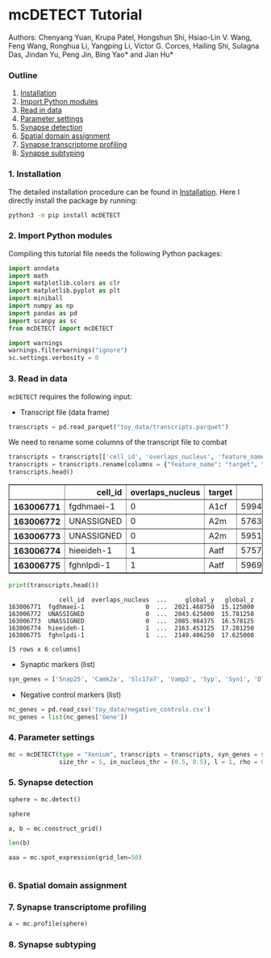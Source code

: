 # mcDETECT Tutorial

Authors: Chenyang Yuan, Krupa Patel, Hongshun Shi, Hsiao-Lin V. Wang, Feng Wang, Ronghua Li, Yangping Li, Victor G. Corces, Hailing Shi, Sulagna Das, Jindan Yu, Peng Jin, Bing Yao* and Jian Hu*

### Outline

1. [Installation](#1-installation)
2. [Import Python modules](#2-import-python-modules)
3. [Read in data](#3-read-in-data)
4. [Parameter settings](#4-parameter-settings)
5. [Synapse detection](#5-synapse-detection)
6. [Spatial domain assignment](#6-spatial-domain-assignment)
7. [Synapse transcriptome profiling](#7-synapse-transcriptome-profiling)
8. [Synapse subtyping](#8-synapse-subtyping)

### 1. Installation

The detailed installation procedure can be found in [Installation](../README.md/#installation). Here I directly install the package by running:

```bash
python3 -m pip install mcDETECT
```

### 2. Import Python modules

Compiling this tutorial file needs the following Python packages:


```python
import anndata
import math
import matplotlib.colors as clr
import matplotlib.pyplot as plt
import miniball
import numpy as np
import pandas as pd
import scanpy as sc
from mcDETECT import mcDETECT

import warnings
warnings.filterwarnings("ignore")
sc.settings.verbosity = 0
```

### 3. Read in data

`mcDETECT` requires the following input:

* Transcript file (data frame)


```python
transcripts = pd.read_parquet("toy_data/transcripts.parquet")
```

We need to rename some columns of the transcript file to combat


```python
transcripts = transcripts[['cell_id', 'overlaps_nucleus', 'feature_name', 'x_location', 'y_location', 'z_location']]
transcripts = transcripts.rename(columns = {"feature_name": "target", "x_location": "global_x", "y_location": "global_y", "z_location": "global_z"})
transcripts.head()
```




<div>
<style scoped>
    .dataframe tbody tr th:only-of-type {
        vertical-align: middle;
    }

    .dataframe tbody tr th {
        vertical-align: top;
    }

    .dataframe thead th {
        text-align: right;
    }
</style>
<table border="1" class="dataframe">
  <thead>
    <tr style="text-align: right;">
      <th></th>
      <th>cell_id</th>
      <th>overlaps_nucleus</th>
      <th>target</th>
      <th>global_x</th>
      <th>global_y</th>
      <th>global_z</th>
    </tr>
  </thead>
  <tbody>
    <tr>
      <th>163006771</th>
      <td>fgdhmaei-1</td>
      <td>0</td>
      <td>A1cf</td>
      <td>5994.734375</td>
      <td>2021.468750</td>
      <td>15.125000</td>
    </tr>
    <tr>
      <th>163006772</th>
      <td>UNASSIGNED</td>
      <td>0</td>
      <td>A2m</td>
      <td>5763.109375</td>
      <td>2043.625000</td>
      <td>15.781250</td>
    </tr>
    <tr>
      <th>163006773</th>
      <td>UNASSIGNED</td>
      <td>0</td>
      <td>A2m</td>
      <td>5951.984375</td>
      <td>2085.984375</td>
      <td>16.578125</td>
    </tr>
    <tr>
      <th>163006774</th>
      <td>hieeideh-1</td>
      <td>1</td>
      <td>Aatf</td>
      <td>5757.593750</td>
      <td>2163.453125</td>
      <td>17.281250</td>
    </tr>
    <tr>
      <th>163006775</th>
      <td>fghnlpdi-1</td>
      <td>1</td>
      <td>Aatf</td>
      <td>5969.406250</td>
      <td>2149.406250</td>
      <td>17.625000</td>
    </tr>
  </tbody>
</table>
</div>




```python
print(transcripts.head())
```

                  cell_id  overlaps_nucleus  ...     global_y   global_z
    163006771  fgdhmaei-1                 0  ...  2021.468750  15.125000
    163006772  UNASSIGNED                 0  ...  2043.625000  15.781250
    163006773  UNASSIGNED                 0  ...  2085.984375  16.578125
    163006774  hieeideh-1                 1  ...  2163.453125  17.281250
    163006775  fghnlpdi-1                 1  ...  2149.406250  17.625000
    
    [5 rows x 6 columns]


* Synaptic markers (list)


```python
syn_genes = ['Snap25', 'Camk2a', 'Slc17a7', 'Vamp2', 'Syp', 'Syn1', 'Dlg4', 'Gria2', 'Gap43', 'Gria1', 'Bsn', 'Slc32a1']
```

* Negative control markers (list)


```python
nc_genes = pd.read_csv('toy_data/negative_controls.csv')
nc_genes = list(nc_genes['Gene'])
```

### 4. Parameter settings


```python
mc = mcDETECT(type = "Xenium", transcripts = transcripts, syn_genes = syn_genes, nc_genes = nc_genes, eps = 1.5, grid_len = 1, cutoff_prob = 0.95, alpha = 5, low_bound = 3,
              size_thr = 5, in_nucleus_thr = (0.5, 0.5), l = 1, rho = 0.2, s = 1, nc_top = 20, nc_thr = 0.1)
```

### 5. Synapse detection


```python
sphere = mc.detect()
```


```python
sphere
```


```python
a, b = mc.construct_grid()
```


```python
len(b)
```


```python
aaa = mc.spot_expression(grid_len=50)
```


```python

```

### 6. Spatial domain assignment

### 7. Synapse transcriptome profiling


```python
a = mc.profile(sphere)
```

### 8. Synapse subtyping
